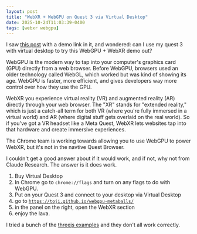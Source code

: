 ```yaml
---
layout: post
title: "WebXR + WebGPU on Quest 3 via Virtual Desktop"
date: 2025-10-24T11:03:39-0400
tags: [webxr webgpu]
---
```

I saw [this
post](https://toji.dev/2025/03/03/experimenting-with-webgpu-in-webxr.html)
with a demo link in it, and wondered: can I use my quest 3 with virtual
desktop to try this WebGPU + WebXR demo out?

WebGPU is the modern way to tap into your computer's graphics card (GPU)
directly from a web browser.  Before WebGPU, browsers used an
older technology called WebGL, which worked but was kind of showing its age.
WebGPU is faster, more efficient, and gives developers way more control over
how they use the GPU.

WebXR you experience virtual reality (VR) and augmented reality (AR)
directly through your web browser.  The "XR" stands for "extended reality,"
which is just a catch-all term for both VR (where you're fully immersed in a
virtual world) and AR (where digital stuff gets overlaid on the real world).
So if you've got a VR headset like a Meta Quest, WebXR lets websites tap
into that hardware and create immersive experiences.

The Chrome team is working towards allowing you to use WebGPU to power
WebXR, but it's not in the navtive Quest Browser.

I couldn't get a good answer about if it would work, and if not, why not
from Claude Research.  The answer is it does work.

1. Buy Virtual Desktop
2. In Chrome go to `chrome://flags` and turn on any flags to do with WebGPU.
3. Put on your Quest 3 and connect to your desktop via Virtual Desktop
4. go to
[`https://toji.github.io/webgpu-metaballs/`](https://toji.dev/2025/03/03/experimenting-with-webgpu-in-webxr.html)
5. in the panel on the right, open the WebXR section
6. enjoy the lava.

I tried a bunch of the [threejs examples](https://threejs.org/examples/) and they don't all work correctly.
